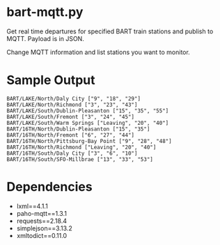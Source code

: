 # bart-mqtt.py
Get real time departures for specified BART train stations and publish to MQTT. Payload is in JSON.

Change MQTT information and list stations you want to monitor.

# Sample Output
```
BART/LAKE/North/Daly City ["9", "18", "29"]
BART/LAKE/North/Richmond ["3", "23", "43"]
BART/LAKE/South/Dublin-Pleasanton ["15", "35", "55"]
BART/LAKE/South/Fremont ["3", "24", "45"]
BART/LAKE/South/Warm Springs ["Leaving", "20", "40"]
BART/16TH/North/Dublin-Pleasanton ["15", "35"]
BART/16TH/North/Fremont ["6", "27", "44"]
BART/16TH/North/Pittsburg-Bay Point ["9", "28", "48"]
BART/16TH/North/Richmond ["Leaving", "20", "40"]
BART/16TH/South/Daly City ["3", "6", "10"]
BART/16TH/South/SFO-Millbrae ["13", "33", "53"]
```

# Dependencies
* lxml==4.1.1
* paho-mqtt==1.3.1
* requests==2.18.4
* simplejson==3.13.2
* xmltodict==0.11.0

